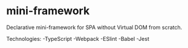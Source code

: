 # mini-framework
Declarative mini-framework for SPA without Virtual DOM from scratch.

Technologies: 
-TypeScript
-Webpack
-ESlint
-Babel
-Jest